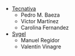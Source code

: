 - [Tecnativa](https://www.tecnativa.com)
  - Pedro M. Baeza
  - Víctor Martínez
  - Carolina Fernandez
- [Sygel](https://www.sygel.es)
  - Manuel Regidor
  - Valentín Vinagre
